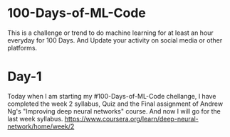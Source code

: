 # 100-Days-of-ML-Code
This is a challenge or trend to do machine learning for at least an hour everyday for 100 Days. And Update your activity on social media or other platforms.

# Day-1
Today when I am starting my #100-Days-of-ML-Code chellange, I have completed the week 2 syllabus, Quiz and the Final assignment of Andrew Ng's "Improving deep neural networks" course. And now I will go for the last week syllabus. 
https://www.coursera.org/learn/deep-neural-network/home/week/2
